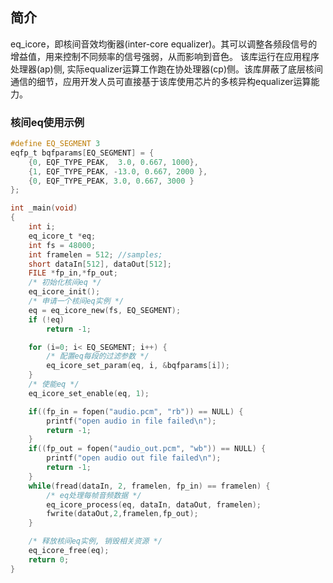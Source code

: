 ## 简介

eq_icore，即核间音效均衡器(inter-core equalizer)。其可以调整各频段信号的增益值，用来控制不同频率的信号强弱，从而影响到音色。 该库运行在应用程序处理器(ap)侧, 实际equalizer运算工作跑在协处理器(cp)侧。该库屏蔽了底层核间通信的细节，应用开发人员可直接基于该库使用芯片的多核异构equalizer运算能力。

###  核间eq使用示例

```c
#define EQ_SEGMENT 3
eqfp_t bqfparams[EQ_SEGMENT] = {
    {0, EQF_TYPE_PEAK,  3.0, 0.667, 1000},
    {1, EQF_TYPE_PEAK, -13.0, 0.667, 2000 },
    {0, EQF_TYPE_PEAK, 3.0, 0.667, 3000 }
};

int _main(void)
{
    int i;
    eq_icore_t *eq;
    int fs = 48000;
    int framelen = 512; //samples;
    short dataIn[512], dataOut[512];
    FILE *fp_in,*fp_out;
    /* 初始化核间eq */
    eq_icore_init();
    /* 申请一个核间eq实例 */
    eq = eq_icore_new(fs, EQ_SEGMENT);
    if (!eq)
        return -1;

    for (i=0; i< EQ_SEGMENT; i++) {
        /* 配置eq每段的过滤参数 */
        eq_icore_set_param(eq, i, &bqfparams[i]);
    }
    /* 使能eq */
    eq_icore_set_enable(eq, 1);

    if((fp_in = fopen("audio.pcm", "rb")) == NULL) {
        printf("open audio in file failed\n");
        return -1;
    }
    if((fp_out = fopen("audio_out.pcm", "wb")) == NULL) {
        printf("open audio out file failed\n");
        return -1;
    }
    while(fread(dataIn, 2, framelen, fp_in) == framelen) {
        /* eq处理每帧音频数据 */
        eq_icore_process(eq, dataIn, dataOut, framelen);
        fwrite(dataOut,2,framelen,fp_out);
    }

    /* 释放核间eq实例, 销毁相关资源 */
    eq_icore_free(eq);
    return 0;
}

```

